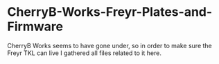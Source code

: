 # CherryB-Works-Freyr-Plates-and-Firmware
CherryB Works seems to have gone under, so in order to make sure the Freyr TKL can live I gathered all files related to it here.
